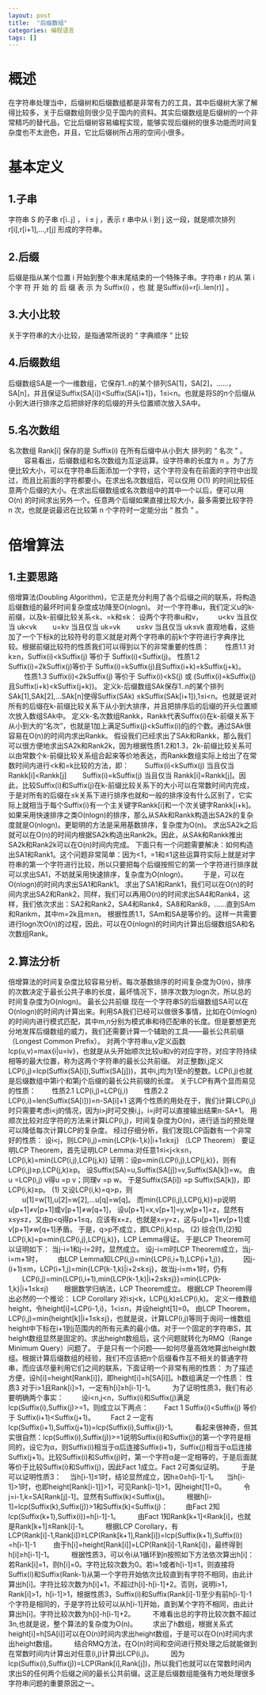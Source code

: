```yaml
---
layout: post 
title:  "后缀数组"
categories: 编程语言
tags: []
---
```


# 概述　　
在字符串处理当中，后缀树和后缀数组都是非常有力的工具，其中后缀树大家了解得比较多，关于后缀数组则很少见于国内的资料。其实后缀数组是后缀树的一个非常精巧的替代品，它比后缀树容易编程实现，能够实现后缀树的很多功能而时间复杂度也不太逊色，并且，它比后缀树所占用的空间小很多。
# 基本定义
## 1.子串
字符串 S 的子串 r[i..j] ， i ≤ j ，表示 r 串中从 i 到 j 这一段，就是顺次排列 r[i],r[i+1],...,r[j] 形成的字符串。
## 2.后缀
后缀是指从某个位置 i 开始到整个串末尾结束的一个特殊子串。字符串 r 的从 第 i 个字 符 开 始 的 后 缀 表 示 为 Suffix(i) ，也 就 是Suffix(i)=r[i..len(r)] 。
## 3.大小比较
关于字符串的大小比较，是指通常所说的 “ 字典顺序 ” 比较
## 4.后缀数组
后缀数组SA是一个一维数组，它保存1..n的某个排列SA[1]，SA[2]，……，SA[n]，并且保证Suffix(SA[i])<Suffix(SA[i+1])，1≤i<n。也就是将S的n个后缀从小到大进行排序之后把排好序的后缀的开头位置顺次放入SA中。
## 5.名次数组
名次数组 Rank[i] 保存的是 Suffix(i) 在所有后缀中从小到大 排列的 “ 名次 ” 。 　　 容易看出，后缀数组和名次数组为互逆运算。设字符串的长度为 n 。为了方便比较大小，可以在字符串后面添加一个字符，这个字符没有在前面的字符中出现过，而且比前面的字符都要小。在求出名次数组后，可以仅用 O(1) 的时间比较任意两个后缀的大小。在求出后缀数组或名次数组中的其中一个以后，便可以用 O(n) 的时间求出另外一个。任意两个后缀如果直接比较大小，最多需要比较字符 n 次，也就是说最迟在比较第 n 个字符时一定能分出 “ 胜负 ” 。
# 倍增算法
## 1.主要思路
倍增算法(Doubling Algorithm)，它正是充分利用了各个后缀之间的联系，将构造后缀数组的最坏时间复杂度成功降至O(nlogn)。
对一个字符串u，我们定义u的k-前缀，以及k-前缀比较关系<k、=k和≤k：
设两个字符串u和v，
　　u<kv 当且仅当 uk<vk
　　u=kv 当且仅当 uk=vk
　　u≤kv 当且仅当 uk≤vk
直观地看，这些加了一个下标k的比较符号的意义就是对两个字符串的前k个字符进行字典序比较。根据前缀比较符的性质我们可以得到以下的非常重要的性质：
　　性质1.1 对k≥n，Suffix(i)<kSuffix(j) 等价于 Suffix(i)<Suffix(j)。
性质1.2 Suffix(i)=2kSuffix(j)等价于 Suffix(i)=kSuffix(j)且Suffix(i+k)=kSuffix(j+k)。
　　 性质1.3 Suffix(i)<2kSuffix(j) 等价于 Suffix(i)<kS(j) 或 (Suffix(i)=kSuffix(j)且Suffix(i+k)<kSuffix(j+k))。
定义k-后缀数组SAk保存1..n的某个排列SAk[1],SAk[2],…SAk[n]使得Suffix(SAk) ≤kSuffix(SAk[i+1]),1≤i<n。也就是说对所有的后缀在k-前缀比较关系下从小到大排序，并且把排序后的后缀的开头位置顺次放入数组SAk中。
定义k-名次数组Rankk，Rankk代表Suffix(i)在k-前缀关系下从小到大的“名次”，也就是1加上满足Suffix(j)<kSuffix(i)的j的个数。通过SAk很容易在O(n)的时间内求出Rankk。
假设我们已经求出了SAk和Rankk，那么我们可以很方便地求出SA2k和Rank2k，因为根据性质1.2和1.3，2k-前缀比较关系可以由常数个k-前缀比较关系组合起来等价地表达，而Rankk数组实际上给出了在常数时间内进行<k和=k比较的方法，即： 　　Suffix(i)<kSuffix(j) 当且仅当 Rankk[i]<Rankk[j] 　　Suffix(i)=kSuffix(j) 当且仅当 Rankk[i]=Rankk[j]。因此，比较Suffix(i)和Suffix(j)在k-前缀比较关系下的大小可以在常数时间内完成，于是对所有的后缀在≤k关系下进行排序也就和一般的排序没有什么区别了，它实际上就相当于每个Suffix(i)有一个主关键字Rankk[i]和一个次关键字Rankk[i+k]。如果采用快速排序之类O(nlogn)的排序，那么从SAk和Rankk构造出SA2k的复杂度就是O(nlogn)。更聪明的方法是采用基数排序，复杂度为O(n)。
求出SA2k之后就可以在O(n)的时间内根据SA2k构造出Rank2k。因此，从SAk和Rankk推出SA2k和Rank2k可以在O(n)时间内完成。
下面只有一个问题需要解决：如何构造出SA1和Rank1。这个问题非常简单：因为<1，=1和≤1这些运算符实际上就是对字符串的第一个字符进行比较，所以只要把每个后缀按照它的第一个字符进行排序就可以求出SA1，不妨就采用快速排序，复杂度为O(nlogn)。 　　于是，可以在O(nlogn)的时间内求出SA1和Rank1。
求出了SA1和Rank1，我们可以在O(n)的时间内求出SA2和Rank2，同样，我们可以再用O(n)的时间求出SA4和Rank4，这样，我们依次求出：SA2和Rank2，SA4和Rank4，SA8和Rank8，……直到SAm和Rankm，其中m=2k且m≥n。
根据性质1.1，SAm和SA是等价的。这样一共需要进行logn次O(n)的过程，因此，可以在O(nlogn)的时间内计算出后缀数组SA和名次数组Rank。
## 2.算法分析
倍增算法的时间复杂度比较容易分析。每次基数排序的时间复杂度为O(n)，排序的次数决定于最长公共子串的长度，最坏情况下，排序次数为logn次，所以总的时间复杂度为O(nlogn)。
最长公共前缀
现在一个字符串S的后缀数组SA可以在O(nlogn)的时间内计算出来。利用SA我们已经可以做很多事情，比如在O(mlogn)的时间内进行模式匹配，其中m,n分别为模式串和待匹配串的长度。但是要想更充分地发挥后缀数组的威力，我们还需要计算一个辅助的工具——最长公共前缀（Longest Common Prefix）。
对两个字符串u,v定义函数lcp(u,v)=max{i|u=iv}，也就是从头开始顺次比较u和v的对应字符，对应字符持续相等的最大位置，称为这两个字符串的最长公共前缀。
对正整数i,j定义LCP(i,j)=lcp(Suffix(SA[i]),Suffix(SA[j]))，其中i,j均为1至n的整数。LCP(i,j)也就是后缀数组中第i个和第j个后缀的最长公共前缀的长度。
关于LCP有两个显而易见的性质：
　　性质2.1 LCP(i,j)=LCP(j,i)
　　性质2.2 LCP(i,i)=len(Suffix(SA[i]))=n-SA[i]+1
这两个性质的用处在于，我们计算LCP(i,j)时只需要考虑i<j的情况，因为i>j时可交换i,j，i=j时可以直接输出结果n-SA+1。
用顺次比较对应字符的方法来计算LCP(i,j)，时间复杂度为O(n)，进行适当的预处理可以降低每次计算LCP的复杂度。
经过仔细分析，我们发现LCP函数有一个非常好的性质：
设i<j，则LCP(i,j)=min{LCP(k-1,k)|i+1≤k≤j} （LCP Theorem）
要证明LCP Theorem，首先证明LCP Lemma:对任意1≤i<j<k≤n，LCP(i,k)=min{LCP(i,j),LCP(j,k)}
证明：设p=min{LCP(i,j),LCP(j,k)}，则有LCP(i,j)≥p,LCP(j,k)≥p。
设Suffix(SA)=u,Suffix(SA[j])=v,Suffix(SA[k])=w。
由u =LCP(i,j) v得u =p v；同理v =p w。
于是Suffix(SA[i]) =p Suffix(SA[k])，即LCP(i,k)≥p。 (1)
又设LCP(i,k)=q>p，则 　　u[1]=w[1],u[2]=w[2],...u[q]=w[q]。
而min{LCP(i,j),LCP(j,k)}=p说明u[p+1]≠v[p+1]或v[p+1]≠w[q+1]，
设u[p+1]=x,v[p+1]=y,w[p+1]=z，显然有x≤y≤z，又由p<q得p+1≤q，应该有x=z，也就是x=y=z，这与u[p+1]≠v[p+1]或v[p+1]≠w[q+1]矛盾。
于是，q>p不成立，即LCP(i,k)≤p。 (2)
综合(1),(2)知 LCP(i,k)=p=min{LCP(i,j),LCP(j,k)}，LCP Lemma得证。
于是LCP Theorem可以证明如下：
当j-i=1和j-i=2时，显然成立。
设j-i=m时LCP Theorem成立，当j-i=m+1时， 　　由LCP Lemma知LCP(i,j)=min{LCP(i,i+1),LCP(i+1,j)}， 　　因j-(i+1)≤m，LCP(i+1,j)=min{LCP(k-1,k)|i+2≤k≤j}，故当j-i=m+1时，仍有 　　LCP(i,j)=min{LCP(i,i+1),min{LCP(k-1,k)|i+2≤k≤j}}=min{LCP(k-1,k}|i+1≤k≤j) 　　根据数学归纳法，LCP Theorem成立。
根据LCP Theorem得出必然的一个推论：
LCP Corollary 对i≤j<k，LCP(j,k)≥LCP(i,k)。
定义一维数组height，令height[i]=LCP(i-1,i)，1<i≤n，并设height[1]=0。
由LCP Theorem，LCP(i,j)=min{height[k]|i+1≤k≤j}，也就是说，计算LCP(i,j)等同于询问一维数组height中下标在i+1到j范围内的所有元素的最小值。对于一个固定的字符串S，其height数组显然是固定的。求出height数组后，这个问题就转化为RMQ（Range Minimum Query）问题了。
于是只有一个问题——如何尽量高效地算出height数组。根据计算后缀数组的经验，我们不应该把n个后缀看作互不相关的普通字符串，而应该尽量利用它们之间的联系，下面证明一个非常有用的性质：
为了描述方便，设h[i]=height[Rank[i]]，即height[i]=h[SA[i]]。h数组满足一个性质：
性质3 对于i>1且Rank[i]>1，一定有h[i]≥h[i-1]-1。 　　
为了证明性质3，我们有必要明确两个事实： 　　
设i<n,j<n，Suffix(i)和Suffix(j)满足lcp(Suffix(i),Suffix(j)>=1，则成立以下两点：
　　Fact 1 Suffix(i)<Suffix(j) 等价于 Suffix(i+1)<Suffix(j+1)。
　　Fact 2 一定有lcp(Suffix(i+1),Suffix(j+1))=lcp(Suffix(i),Suffix(j))-1。 　　
看起来很神奇，但其实很自然：lcp(Suffix(i),Suffix(j))>=1说明Suffix(i)和Suffix(j)的第一个字符是相同的，设它为α，则Suffix(i)相当于α后连接Suffix(i+1)，Suffix(j)相当于α后连接Suffix(j+1)。比较Suffix(i)和Suffix(j)时，第一个字符α是一定相等的，于是后面就等价于比较Suffix(i)和Suffix(j)，因此Fact 1成立。Fact 2可类似证明。 　　
于是可以证明性质3：
　当h[i-1]≤1时，结论显然成立，因h≥0≥h[i-1]-1。
　当h[i-1]>1时，也即height[Rank[i-1]]>1，可见Rank[i-1]>1，因height[1]=0。 　　
令j=i-1,k=SA[Rank[j]-1]。显然有Suffix(k)<Suffix(j)。 　　
根据h[i-1]=lcp(Suffix(k),Suffix(j))>1和Suffix(k)<Suffix(j)： 　　
由Fact 2知lcp(Suffix(k+1),Suffix(i))=h[i-1]-1。 　　
由Fact 1知Rank[k+1]<Rank[i]，也就是Rank[k+1]≤Rank[i]-1。 　　
根据LCP Corollary，有
LCP(Rank[i]-1,Rank[i])≥LCP(Rank[k+1],Rank[i])=lcp(Suffix(k+1),Suffix(i)) =h[i-1]-1 　　
由于h[i]=height[Rank[i]]=LCP(Rank[i]-1,Rank[i])，最终得到 h[i]≥h[i-1]-1。 　　
根据性质3，可以令i从1循环到n按照如下方法依次算出h[i]：若Rank[i]=1，则h[i]=0。字符比较次数为0。若i=1或者h[i-1]≤1，则直接将Suffix(i)和Suffix(Rank-1)从第一个字符开始依次比较直到有字符不相同，由此计算出h[i]。字符比较次数为h[i]+1，不超过h[i]-h[i-1]+2。否则，说明i>1，Rank[i]>1，h[i-1]>1，根据性质3，Suffix(i)和Suffix(Rank[i]-1)至少有前h[i-1]-1个字符是相同的，于是字符比较可以从h[i-1]开始，直到某个字符不相同，由此计算出h[i]。字符比较次数为h[i]-h[i-1]+2。 　　
不难看出总的字符比较次数不超过3n,也就是说，整个算法的复杂度为O(n)。 　　求出了h数组，根据关系式height[i]=h[SA[i]]可以在O(n)时间内求出height数组，于是可以在O(n)时间内求出height数组。 　　
结合RMQ方法，在O(n)时间和空间进行预处理之后就能做到在常数时间内计算出对任意(i,j)计算出LCP(i,j)。 　　
因为lcp(Suffix(i),Suffix(j))=LCP(Rank[i],Rank[j])，所以我们也就可以在常数时间内求出S的任何两个后缀之间的最长公共前缀。这正是后缀数组能强有力地处理很多字符串问题的重要原因之一。   